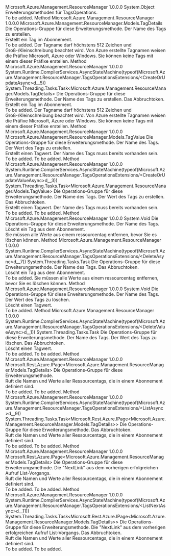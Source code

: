 <Type Name="TagsOperationsExtensions" FullName="Microsoft.Azure.Management.ResourceManager.TagsOperationsExtensions">
  <TypeSignature Language="C#" Value="public static class TagsOperationsExtensions" />
  <TypeSignature Language="ILAsm" Value=".class public auto ansi abstract sealed beforefieldinit TagsOperationsExtensions extends System.Object" />
  <TypeSignature Language="DocId" Value="T:Microsoft.Azure.Management.ResourceManager.TagsOperationsExtensions" />
  <TypeSignature Language="VB.NET" Value="Public Module TagsOperationsExtensions" />
  <TypeSignature Language="F#" Value="type TagsOperationsExtensions = class" />
  <AssemblyInfo>
    <AssemblyName>Microsoft.Azure.Management.ResourceManager</AssemblyName>
    <AssemblyVersion>1.0.0.0</AssemblyVersion>
  </AssemblyInfo>
  <Base>
    <BaseTypeName>System.Object</BaseTypeName>
  </Base>
  <Interfaces />
  <Docs>
    <summary>
            Erweiterungsmethoden für TagsOperations.
            </summary>
    <remarks>To be added.</remarks>
  </Docs>
  <Members>
    <Member MemberName="CreateOrUpdate">
      <MemberSignature Language="C#" Value="public static Microsoft.Azure.Management.ResourceManager.Models.TagDetails CreateOrUpdate (this Microsoft.Azure.Management.ResourceManager.ITagsOperations operations, string tagName);" />
      <MemberSignature Language="ILAsm" Value=".method public static hidebysig class Microsoft.Azure.Management.ResourceManager.Models.TagDetails CreateOrUpdate(class Microsoft.Azure.Management.ResourceManager.ITagsOperations operations, string tagName) cil managed" />
      <MemberSignature Language="DocId" Value="M:Microsoft.Azure.Management.ResourceManager.TagsOperationsExtensions.CreateOrUpdate(Microsoft.Azure.Management.ResourceManager.ITagsOperations,System.String)" />
      <MemberSignature Language="VB.NET" Value="&lt;Extension()&gt;&#xA;Public Function CreateOrUpdate (operations As ITagsOperations, tagName As String) As TagDetails" />
      <MemberSignature Language="F#" Value="static member CreateOrUpdate : Microsoft.Azure.Management.ResourceManager.ITagsOperations * string -&gt; Microsoft.Azure.Management.ResourceManager.Models.TagDetails" Usage="Microsoft.Azure.Management.ResourceManager.TagsOperationsExtensions.CreateOrUpdate (operations, tagName)" />
      <MemberType>Method</MemberType>
      <AssemblyInfo>
        <AssemblyName>Microsoft.Azure.Management.ResourceManager</AssemblyName>
        <AssemblyVersion>1.0.0.0</AssemblyVersion>
      </AssemblyInfo>
      <ReturnValue>
        <ReturnType>Microsoft.Azure.Management.ResourceManager.Models.TagDetails</ReturnType>
      </ReturnValue>
      <Parameters>
        <Parameter Name="operations" Type="Microsoft.Azure.Management.ResourceManager.ITagsOperations" RefType="this" />
        <Parameter Name="tagName" Type="System.String" />
      </Parameters>
      <Docs>
        <param name="operations">
            Die Operations-Gruppe für diese Erweiterungsmethode.
            </param>
        <param name="tagName">
            Der Name des Tags zu erstellen.
            </param>
        <summary>
            Erstellt ein Tag im Abonnement.
            </summary>
        <returns>To be added.</returns>
        <remarks>
            Der Tagname darf höchstens 512 Zeichen und Groß-/Kleinschreibung beachtet wird.
            Von Azure erstellte Tagnamen weisen die Präfixe Microsoft, Azure oder Windows.
            Sie können keine Tags mit einem dieser Präfixe erstellen.
            </remarks>
      </Docs>
    </Member>
    <Member MemberName="CreateOrUpdateAsync">
      <MemberSignature Language="C#" Value="public static System.Threading.Tasks.Task&lt;Microsoft.Azure.Management.ResourceManager.Models.TagDetails&gt; CreateOrUpdateAsync (this Microsoft.Azure.Management.ResourceManager.ITagsOperations operations, string tagName, System.Threading.CancellationToken cancellationToken = null);" />
      <MemberSignature Language="ILAsm" Value=".method public static hidebysig class System.Threading.Tasks.Task`1&lt;class Microsoft.Azure.Management.ResourceManager.Models.TagDetails&gt; CreateOrUpdateAsync(class Microsoft.Azure.Management.ResourceManager.ITagsOperations operations, string tagName, valuetype System.Threading.CancellationToken cancellationToken) cil managed" />
      <MemberSignature Language="DocId" Value="M:Microsoft.Azure.Management.ResourceManager.TagsOperationsExtensions.CreateOrUpdateAsync(Microsoft.Azure.Management.ResourceManager.ITagsOperations,System.String,System.Threading.CancellationToken)" />
      <MemberSignature Language="F#" Value="static member CreateOrUpdateAsync : Microsoft.Azure.Management.ResourceManager.ITagsOperations * string * System.Threading.CancellationToken -&gt; System.Threading.Tasks.Task&lt;Microsoft.Azure.Management.ResourceManager.Models.TagDetails&gt;" Usage="Microsoft.Azure.Management.ResourceManager.TagsOperationsExtensions.CreateOrUpdateAsync (operations, tagName, cancellationToken)" />
      <MemberType>Method</MemberType>
      <AssemblyInfo>
        <AssemblyName>Microsoft.Azure.Management.ResourceManager</AssemblyName>
        <AssemblyVersion>1.0.0.0</AssemblyVersion>
      </AssemblyInfo>
      <Attributes>
        <Attribute>
          <AttributeName>System.Runtime.CompilerServices.AsyncStateMachine(typeof(Microsoft.Azure.Management.ResourceManager.TagsOperationsExtensions/&lt;CreateOrUpdateAsync&gt;d__5))</AttributeName>
        </Attribute>
      </Attributes>
      <ReturnValue>
        <ReturnType>System.Threading.Tasks.Task&lt;Microsoft.Azure.Management.ResourceManager.Models.TagDetails&gt;</ReturnType>
      </ReturnValue>
      <Parameters>
        <Parameter Name="operations" Type="Microsoft.Azure.Management.ResourceManager.ITagsOperations" RefType="this" />
        <Parameter Name="tagName" Type="System.String" />
        <Parameter Name="cancellationToken" Type="System.Threading.CancellationToken" />
      </Parameters>
      <Docs>
        <param name="operations">
            Die Operations-Gruppe für diese Erweiterungsmethode.
            </param>
        <param name="tagName">
            Der Name des Tags zu erstellen.
            </param>
        <param name="cancellationToken">
            Das Abbruchtoken.
            </param>
        <summary>
            Erstellt ein Tag im Abonnement.
            </summary>
        <returns>To be added.</returns>
        <remarks>
            Der Tagname darf höchstens 512 Zeichen und Groß-/Kleinschreibung beachtet wird.
            Von Azure erstellte Tagnamen weisen die Präfixe Microsoft, Azure oder Windows.
            Sie können keine Tags mit einem dieser Präfixe erstellen.
            </remarks>
      </Docs>
    </Member>
    <Member MemberName="CreateOrUpdateValue">
      <MemberSignature Language="C#" Value="public static Microsoft.Azure.Management.ResourceManager.Models.TagValue CreateOrUpdateValue (this Microsoft.Azure.Management.ResourceManager.ITagsOperations operations, string tagName, string tagValue);" />
      <MemberSignature Language="ILAsm" Value=".method public static hidebysig class Microsoft.Azure.Management.ResourceManager.Models.TagValue CreateOrUpdateValue(class Microsoft.Azure.Management.ResourceManager.ITagsOperations operations, string tagName, string tagValue) cil managed" />
      <MemberSignature Language="DocId" Value="M:Microsoft.Azure.Management.ResourceManager.TagsOperationsExtensions.CreateOrUpdateValue(Microsoft.Azure.Management.ResourceManager.ITagsOperations,System.String,System.String)" />
      <MemberSignature Language="F#" Value="static member CreateOrUpdateValue : Microsoft.Azure.Management.ResourceManager.ITagsOperations * string * string -&gt; Microsoft.Azure.Management.ResourceManager.Models.TagValue" Usage="Microsoft.Azure.Management.ResourceManager.TagsOperationsExtensions.CreateOrUpdateValue (operations, tagName, tagValue)" />
      <MemberType>Method</MemberType>
      <AssemblyInfo>
        <AssemblyName>Microsoft.Azure.Management.ResourceManager</AssemblyName>
        <AssemblyVersion>1.0.0.0</AssemblyVersion>
      </AssemblyInfo>
      <ReturnValue>
        <ReturnType>Microsoft.Azure.Management.ResourceManager.Models.TagValue</ReturnType>
      </ReturnValue>
      <Parameters>
        <Parameter Name="operations" Type="Microsoft.Azure.Management.ResourceManager.ITagsOperations" RefType="this" />
        <Parameter Name="tagName" Type="System.String" />
        <Parameter Name="tagValue" Type="System.String" />
      </Parameters>
      <Docs>
        <param name="operations">
            Die Operations-Gruppe für diese Erweiterungsmethode.
            </param>
        <param name="tagName">
            Der Name des Tags.
            </param>
        <param name="tagValue">
            Der Wert des Tags zu erstellen.
            </param>
        <summary>
            Erstellt einen Tagwert. Der Name des Tags muss bereits vorhanden sein.
            </summary>
        <returns>To be added.</returns>
        <remarks>To be added.</remarks>
      </Docs>
    </Member>
    <Member MemberName="CreateOrUpdateValueAsync">
      <MemberSignature Language="C#" Value="public static System.Threading.Tasks.Task&lt;Microsoft.Azure.Management.ResourceManager.Models.TagValue&gt; CreateOrUpdateValueAsync (this Microsoft.Azure.Management.ResourceManager.ITagsOperations operations, string tagName, string tagValue, System.Threading.CancellationToken cancellationToken = null);" />
      <MemberSignature Language="ILAsm" Value=".method public static hidebysig class System.Threading.Tasks.Task`1&lt;class Microsoft.Azure.Management.ResourceManager.Models.TagValue&gt; CreateOrUpdateValueAsync(class Microsoft.Azure.Management.ResourceManager.ITagsOperations operations, string tagName, string tagValue, valuetype System.Threading.CancellationToken cancellationToken) cil managed" />
      <MemberSignature Language="DocId" Value="M:Microsoft.Azure.Management.ResourceManager.TagsOperationsExtensions.CreateOrUpdateValueAsync(Microsoft.Azure.Management.ResourceManager.ITagsOperations,System.String,System.String,System.Threading.CancellationToken)" />
      <MemberSignature Language="F#" Value="static member CreateOrUpdateValueAsync : Microsoft.Azure.Management.ResourceManager.ITagsOperations * string * string * System.Threading.CancellationToken -&gt; System.Threading.Tasks.Task&lt;Microsoft.Azure.Management.ResourceManager.Models.TagValue&gt;" Usage="Microsoft.Azure.Management.ResourceManager.TagsOperationsExtensions.CreateOrUpdateValueAsync (operations, tagName, tagValue, cancellationToken)" />
      <MemberType>Method</MemberType>
      <AssemblyInfo>
        <AssemblyName>Microsoft.Azure.Management.ResourceManager</AssemblyName>
        <AssemblyVersion>1.0.0.0</AssemblyVersion>
      </AssemblyInfo>
      <Attributes>
        <Attribute>
          <AttributeName>System.Runtime.CompilerServices.AsyncStateMachine(typeof(Microsoft.Azure.Management.ResourceManager.TagsOperationsExtensions/&lt;CreateOrUpdateValueAsync&gt;d__3))</AttributeName>
        </Attribute>
      </Attributes>
      <ReturnValue>
        <ReturnType>System.Threading.Tasks.Task&lt;Microsoft.Azure.Management.ResourceManager.Models.TagValue&gt;</ReturnType>
      </ReturnValue>
      <Parameters>
        <Parameter Name="operations" Type="Microsoft.Azure.Management.ResourceManager.ITagsOperations" RefType="this" />
        <Parameter Name="tagName" Type="System.String" />
        <Parameter Name="tagValue" Type="System.String" />
        <Parameter Name="cancellationToken" Type="System.Threading.CancellationToken" />
      </Parameters>
      <Docs>
        <param name="operations">
            Die Operations-Gruppe für diese Erweiterungsmethode.
            </param>
        <param name="tagName">
            Der Name des Tags.
            </param>
        <param name="tagValue">
            Der Wert des Tags zu erstellen.
            </param>
        <param name="cancellationToken">
            Das Abbruchtoken.
            </param>
        <summary>
            Erstellt einen Tagwert. Der Name des Tags muss bereits vorhanden sein.
            </summary>
        <returns>To be added.</returns>
        <remarks>To be added.</remarks>
      </Docs>
    </Member>
    <Member MemberName="Delete">
      <MemberSignature Language="C#" Value="public static void Delete (this Microsoft.Azure.Management.ResourceManager.ITagsOperations operations, string tagName);" />
      <MemberSignature Language="ILAsm" Value=".method public static hidebysig void Delete(class Microsoft.Azure.Management.ResourceManager.ITagsOperations operations, string tagName) cil managed" />
      <MemberSignature Language="DocId" Value="M:Microsoft.Azure.Management.ResourceManager.TagsOperationsExtensions.Delete(Microsoft.Azure.Management.ResourceManager.ITagsOperations,System.String)" />
      <MemberSignature Language="VB.NET" Value="&lt;Extension()&gt;&#xA;Public Sub Delete (operations As ITagsOperations, tagName As String)" />
      <MemberSignature Language="F#" Value="static member Delete : Microsoft.Azure.Management.ResourceManager.ITagsOperations * string -&gt; unit" Usage="Microsoft.Azure.Management.ResourceManager.TagsOperationsExtensions.Delete (operations, tagName)" />
      <MemberType>Method</MemberType>
      <AssemblyInfo>
        <AssemblyName>Microsoft.Azure.Management.ResourceManager</AssemblyName>
        <AssemblyVersion>1.0.0.0</AssemblyVersion>
      </AssemblyInfo>
      <ReturnValue>
        <ReturnType>System.Void</ReturnType>
      </ReturnValue>
      <Parameters>
        <Parameter Name="operations" Type="Microsoft.Azure.Management.ResourceManager.ITagsOperations" RefType="this" />
        <Parameter Name="tagName" Type="System.String" />
      </Parameters>
      <Docs>
        <param name="operations">
            Die Operations-Gruppe für diese Erweiterungsmethode.
            </param>
        <param name="tagName">
            Der Name des Tags.
            </param>
        <summary>
            Löscht ein Tag aus dem Abonnement.
            </summary>
        <remarks>
            Sie müssen alle Werte aus einem ressourcentag entfernen, bevor Sie es löschen können.
            </remarks>
      </Docs>
    </Member>
    <Member MemberName="DeleteAsync">
      <MemberSignature Language="C#" Value="public static System.Threading.Tasks.Task DeleteAsync (this Microsoft.Azure.Management.ResourceManager.ITagsOperations operations, string tagName, System.Threading.CancellationToken cancellationToken = null);" />
      <MemberSignature Language="ILAsm" Value=".method public static hidebysig class System.Threading.Tasks.Task DeleteAsync(class Microsoft.Azure.Management.ResourceManager.ITagsOperations operations, string tagName, valuetype System.Threading.CancellationToken cancellationToken) cil managed" />
      <MemberSignature Language="DocId" Value="M:Microsoft.Azure.Management.ResourceManager.TagsOperationsExtensions.DeleteAsync(Microsoft.Azure.Management.ResourceManager.ITagsOperations,System.String,System.Threading.CancellationToken)" />
      <MemberSignature Language="F#" Value="static member DeleteAsync : Microsoft.Azure.Management.ResourceManager.ITagsOperations * string * System.Threading.CancellationToken -&gt; System.Threading.Tasks.Task" Usage="Microsoft.Azure.Management.ResourceManager.TagsOperationsExtensions.DeleteAsync (operations, tagName, cancellationToken)" />
      <MemberType>Method</MemberType>
      <AssemblyInfo>
        <AssemblyName>Microsoft.Azure.Management.ResourceManager</AssemblyName>
        <AssemblyVersion>1.0.0.0</AssemblyVersion>
      </AssemblyInfo>
      <Attributes>
        <Attribute>
          <AttributeName>System.Runtime.CompilerServices.AsyncStateMachine(typeof(Microsoft.Azure.Management.ResourceManager.TagsOperationsExtensions/&lt;DeleteAsync&gt;d__7))</AttributeName>
        </Attribute>
      </Attributes>
      <ReturnValue>
        <ReturnType>System.Threading.Tasks.Task</ReturnType>
      </ReturnValue>
      <Parameters>
        <Parameter Name="operations" Type="Microsoft.Azure.Management.ResourceManager.ITagsOperations" RefType="this" />
        <Parameter Name="tagName" Type="System.String" />
        <Parameter Name="cancellationToken" Type="System.Threading.CancellationToken" />
      </Parameters>
      <Docs>
        <param name="operations">
            Die Operations-Gruppe für diese Erweiterungsmethode.
            </param>
        <param name="tagName">
            Der Name des Tags.
            </param>
        <param name="cancellationToken">
            Das Abbruchtoken.
            </param>
        <summary>
            Löscht ein Tag aus dem Abonnement.
            </summary>
        <returns>To be added.</returns>
        <remarks>
            Sie müssen alle Werte aus einem ressourcentag entfernen, bevor Sie es löschen können.
            </remarks>
      </Docs>
    </Member>
    <Member MemberName="DeleteValue">
      <MemberSignature Language="C#" Value="public static void DeleteValue (this Microsoft.Azure.Management.ResourceManager.ITagsOperations operations, string tagName, string tagValue);" />
      <MemberSignature Language="ILAsm" Value=".method public static hidebysig void DeleteValue(class Microsoft.Azure.Management.ResourceManager.ITagsOperations operations, string tagName, string tagValue) cil managed" />
      <MemberSignature Language="DocId" Value="M:Microsoft.Azure.Management.ResourceManager.TagsOperationsExtensions.DeleteValue(Microsoft.Azure.Management.ResourceManager.ITagsOperations,System.String,System.String)" />
      <MemberSignature Language="VB.NET" Value="&lt;Extension()&gt;&#xA;Public Sub DeleteValue (operations As ITagsOperations, tagName As String, tagValue As String)" />
      <MemberSignature Language="F#" Value="static member DeleteValue : Microsoft.Azure.Management.ResourceManager.ITagsOperations * string * string -&gt; unit" Usage="Microsoft.Azure.Management.ResourceManager.TagsOperationsExtensions.DeleteValue (operations, tagName, tagValue)" />
      <MemberType>Method</MemberType>
      <AssemblyInfo>
        <AssemblyName>Microsoft.Azure.Management.ResourceManager</AssemblyName>
        <AssemblyVersion>1.0.0.0</AssemblyVersion>
      </AssemblyInfo>
      <ReturnValue>
        <ReturnType>System.Void</ReturnType>
      </ReturnValue>
      <Parameters>
        <Parameter Name="operations" Type="Microsoft.Azure.Management.ResourceManager.ITagsOperations" RefType="this" />
        <Parameter Name="tagName" Type="System.String" />
        <Parameter Name="tagValue" Type="System.String" />
      </Parameters>
      <Docs>
        <param name="operations">
            Die Operations-Gruppe für diese Erweiterungsmethode.
            </param>
        <param name="tagName">
            Der Name des Tags.
            </param>
        <param name="tagValue">
            Der Wert des Tags zu löschen.
            </param>
        <summary>
            Löscht einen Tagwert.
            </summary>
        <remarks>To be added.</remarks>
      </Docs>
    </Member>
    <Member MemberName="DeleteValueAsync">
      <MemberSignature Language="C#" Value="public static System.Threading.Tasks.Task DeleteValueAsync (this Microsoft.Azure.Management.ResourceManager.ITagsOperations operations, string tagName, string tagValue, System.Threading.CancellationToken cancellationToken = null);" />
      <MemberSignature Language="ILAsm" Value=".method public static hidebysig class System.Threading.Tasks.Task DeleteValueAsync(class Microsoft.Azure.Management.ResourceManager.ITagsOperations operations, string tagName, string tagValue, valuetype System.Threading.CancellationToken cancellationToken) cil managed" />
      <MemberSignature Language="DocId" Value="M:Microsoft.Azure.Management.ResourceManager.TagsOperationsExtensions.DeleteValueAsync(Microsoft.Azure.Management.ResourceManager.ITagsOperations,System.String,System.String,System.Threading.CancellationToken)" />
      <MemberSignature Language="F#" Value="static member DeleteValueAsync : Microsoft.Azure.Management.ResourceManager.ITagsOperations * string * string * System.Threading.CancellationToken -&gt; System.Threading.Tasks.Task" Usage="Microsoft.Azure.Management.ResourceManager.TagsOperationsExtensions.DeleteValueAsync (operations, tagName, tagValue, cancellationToken)" />
      <MemberType>Method</MemberType>
      <AssemblyInfo>
        <AssemblyName>Microsoft.Azure.Management.ResourceManager</AssemblyName>
        <AssemblyVersion>1.0.0.0</AssemblyVersion>
      </AssemblyInfo>
      <Attributes>
        <Attribute>
          <AttributeName>System.Runtime.CompilerServices.AsyncStateMachine(typeof(Microsoft.Azure.Management.ResourceManager.TagsOperationsExtensions/&lt;DeleteValueAsync&gt;d__1))</AttributeName>
        </Attribute>
      </Attributes>
      <ReturnValue>
        <ReturnType>System.Threading.Tasks.Task</ReturnType>
      </ReturnValue>
      <Parameters>
        <Parameter Name="operations" Type="Microsoft.Azure.Management.ResourceManager.ITagsOperations" RefType="this" />
        <Parameter Name="tagName" Type="System.String" />
        <Parameter Name="tagValue" Type="System.String" />
        <Parameter Name="cancellationToken" Type="System.Threading.CancellationToken" />
      </Parameters>
      <Docs>
        <param name="operations">
            Die Operations-Gruppe für diese Erweiterungsmethode.
            </param>
        <param name="tagName">
            Der Name des Tags.
            </param>
        <param name="tagValue">
            Der Wert des Tags zu löschen.
            </param>
        <param name="cancellationToken">
            Das Abbruchtoken.
            </param>
        <summary>
            Löscht einen Tagwert.
            </summary>
        <returns>To be added.</returns>
        <remarks>To be added.</remarks>
      </Docs>
    </Member>
    <Member MemberName="List">
      <MemberSignature Language="C#" Value="public static Microsoft.Rest.Azure.IPage&lt;Microsoft.Azure.Management.ResourceManager.Models.TagDetails&gt; List (this Microsoft.Azure.Management.ResourceManager.ITagsOperations operations);" />
      <MemberSignature Language="ILAsm" Value=".method public static hidebysig class Microsoft.Rest.Azure.IPage`1&lt;class Microsoft.Azure.Management.ResourceManager.Models.TagDetails&gt; List(class Microsoft.Azure.Management.ResourceManager.ITagsOperations operations) cil managed" />
      <MemberSignature Language="DocId" Value="M:Microsoft.Azure.Management.ResourceManager.TagsOperationsExtensions.List(Microsoft.Azure.Management.ResourceManager.ITagsOperations)" />
      <MemberSignature Language="VB.NET" Value="&lt;Extension()&gt;&#xA;Public Function List (operations As ITagsOperations) As IPage(Of TagDetails)" />
      <MemberSignature Language="F#" Value="static member List : Microsoft.Azure.Management.ResourceManager.ITagsOperations -&gt; Microsoft.Rest.Azure.IPage&lt;Microsoft.Azure.Management.ResourceManager.Models.TagDetails&gt;" Usage="Microsoft.Azure.Management.ResourceManager.TagsOperationsExtensions.List operations" />
      <MemberType>Method</MemberType>
      <AssemblyInfo>
        <AssemblyName>Microsoft.Azure.Management.ResourceManager</AssemblyName>
        <AssemblyVersion>1.0.0.0</AssemblyVersion>
      </AssemblyInfo>
      <ReturnValue>
        <ReturnType>Microsoft.Rest.Azure.IPage&lt;Microsoft.Azure.Management.ResourceManager.Models.TagDetails&gt;</ReturnType>
      </ReturnValue>
      <Parameters>
        <Parameter Name="operations" Type="Microsoft.Azure.Management.ResourceManager.ITagsOperations" RefType="this" />
      </Parameters>
      <Docs>
        <param name="operations">
            Die Operations-Gruppe für diese Erweiterungsmethode.
            </param>
        <summary>
            Ruft die Namen und Werte aller Ressourcentags, die in einem Abonnement definiert sind.
            </summary>
        <returns>To be added.</returns>
        <remarks>To be added.</remarks>
      </Docs>
    </Member>
    <Member MemberName="ListAsync">
      <MemberSignature Language="C#" Value="public static System.Threading.Tasks.Task&lt;Microsoft.Rest.Azure.IPage&lt;Microsoft.Azure.Management.ResourceManager.Models.TagDetails&gt;&gt; ListAsync (this Microsoft.Azure.Management.ResourceManager.ITagsOperations operations, System.Threading.CancellationToken cancellationToken = null);" />
      <MemberSignature Language="ILAsm" Value=".method public static hidebysig class System.Threading.Tasks.Task`1&lt;class Microsoft.Rest.Azure.IPage`1&lt;class Microsoft.Azure.Management.ResourceManager.Models.TagDetails&gt;&gt; ListAsync(class Microsoft.Azure.Management.ResourceManager.ITagsOperations operations, valuetype System.Threading.CancellationToken cancellationToken) cil managed" />
      <MemberSignature Language="DocId" Value="M:Microsoft.Azure.Management.ResourceManager.TagsOperationsExtensions.ListAsync(Microsoft.Azure.Management.ResourceManager.ITagsOperations,System.Threading.CancellationToken)" />
      <MemberSignature Language="F#" Value="static member ListAsync : Microsoft.Azure.Management.ResourceManager.ITagsOperations * System.Threading.CancellationToken -&gt; System.Threading.Tasks.Task&lt;Microsoft.Rest.Azure.IPage&lt;Microsoft.Azure.Management.ResourceManager.Models.TagDetails&gt;&gt;" Usage="Microsoft.Azure.Management.ResourceManager.TagsOperationsExtensions.ListAsync (operations, cancellationToken)" />
      <MemberType>Method</MemberType>
      <AssemblyInfo>
        <AssemblyName>Microsoft.Azure.Management.ResourceManager</AssemblyName>
        <AssemblyVersion>1.0.0.0</AssemblyVersion>
      </AssemblyInfo>
      <Attributes>
        <Attribute>
          <AttributeName>System.Runtime.CompilerServices.AsyncStateMachine(typeof(Microsoft.Azure.Management.ResourceManager.TagsOperationsExtensions/&lt;ListAsync&gt;d__9))</AttributeName>
        </Attribute>
      </Attributes>
      <ReturnValue>
        <ReturnType>System.Threading.Tasks.Task&lt;Microsoft.Rest.Azure.IPage&lt;Microsoft.Azure.Management.ResourceManager.Models.TagDetails&gt;&gt;</ReturnType>
      </ReturnValue>
      <Parameters>
        <Parameter Name="operations" Type="Microsoft.Azure.Management.ResourceManager.ITagsOperations" RefType="this" />
        <Parameter Name="cancellationToken" Type="System.Threading.CancellationToken" />
      </Parameters>
      <Docs>
        <param name="operations">
            Die Operations-Gruppe für diese Erweiterungsmethode.
            </param>
        <param name="cancellationToken">
            Das Abbruchtoken.
            </param>
        <summary>
            Ruft die Namen und Werte aller Ressourcentags, die in einem Abonnement definiert sind.
            </summary>
        <returns>To be added.</returns>
        <remarks>To be added.</remarks>
      </Docs>
    </Member>
    <Member MemberName="ListNext">
      <MemberSignature Language="C#" Value="public static Microsoft.Rest.Azure.IPage&lt;Microsoft.Azure.Management.ResourceManager.Models.TagDetails&gt; ListNext (this Microsoft.Azure.Management.ResourceManager.ITagsOperations operations, string nextPageLink);" />
      <MemberSignature Language="ILAsm" Value=".method public static hidebysig class Microsoft.Rest.Azure.IPage`1&lt;class Microsoft.Azure.Management.ResourceManager.Models.TagDetails&gt; ListNext(class Microsoft.Azure.Management.ResourceManager.ITagsOperations operations, string nextPageLink) cil managed" />
      <MemberSignature Language="DocId" Value="M:Microsoft.Azure.Management.ResourceManager.TagsOperationsExtensions.ListNext(Microsoft.Azure.Management.ResourceManager.ITagsOperations,System.String)" />
      <MemberSignature Language="VB.NET" Value="&lt;Extension()&gt;&#xA;Public Function ListNext (operations As ITagsOperations, nextPageLink As String) As IPage(Of TagDetails)" />
      <MemberSignature Language="F#" Value="static member ListNext : Microsoft.Azure.Management.ResourceManager.ITagsOperations * string -&gt; Microsoft.Rest.Azure.IPage&lt;Microsoft.Azure.Management.ResourceManager.Models.TagDetails&gt;" Usage="Microsoft.Azure.Management.ResourceManager.TagsOperationsExtensions.ListNext (operations, nextPageLink)" />
      <MemberType>Method</MemberType>
      <AssemblyInfo>
        <AssemblyName>Microsoft.Azure.Management.ResourceManager</AssemblyName>
        <AssemblyVersion>1.0.0.0</AssemblyVersion>
      </AssemblyInfo>
      <ReturnValue>
        <ReturnType>Microsoft.Rest.Azure.IPage&lt;Microsoft.Azure.Management.ResourceManager.Models.TagDetails&gt;</ReturnType>
      </ReturnValue>
      <Parameters>
        <Parameter Name="operations" Type="Microsoft.Azure.Management.ResourceManager.ITagsOperations" RefType="this" />
        <Parameter Name="nextPageLink" Type="System.String" />
      </Parameters>
      <Docs>
        <param name="operations">
            Die Operations-Gruppe für diese Erweiterungsmethode.
            </param>
        <param name="nextPageLink">
            Die "NextLink" aus dem vorherigen erfolgreichen Aufruf List-Vorgangs.
            </param>
        <summary>
            Ruft die Namen und Werte aller Ressourcentags, die in einem Abonnement definiert sind.
            </summary>
        <returns>To be added.</returns>
        <remarks>To be added.</remarks>
      </Docs>
    </Member>
    <Member MemberName="ListNextAsync">
      <MemberSignature Language="C#" Value="public static System.Threading.Tasks.Task&lt;Microsoft.Rest.Azure.IPage&lt;Microsoft.Azure.Management.ResourceManager.Models.TagDetails&gt;&gt; ListNextAsync (this Microsoft.Azure.Management.ResourceManager.ITagsOperations operations, string nextPageLink, System.Threading.CancellationToken cancellationToken = null);" />
      <MemberSignature Language="ILAsm" Value=".method public static hidebysig class System.Threading.Tasks.Task`1&lt;class Microsoft.Rest.Azure.IPage`1&lt;class Microsoft.Azure.Management.ResourceManager.Models.TagDetails&gt;&gt; ListNextAsync(class Microsoft.Azure.Management.ResourceManager.ITagsOperations operations, string nextPageLink, valuetype System.Threading.CancellationToken cancellationToken) cil managed" />
      <MemberSignature Language="DocId" Value="M:Microsoft.Azure.Management.ResourceManager.TagsOperationsExtensions.ListNextAsync(Microsoft.Azure.Management.ResourceManager.ITagsOperations,System.String,System.Threading.CancellationToken)" />
      <MemberSignature Language="F#" Value="static member ListNextAsync : Microsoft.Azure.Management.ResourceManager.ITagsOperations * string * System.Threading.CancellationToken -&gt; System.Threading.Tasks.Task&lt;Microsoft.Rest.Azure.IPage&lt;Microsoft.Azure.Management.ResourceManager.Models.TagDetails&gt;&gt;" Usage="Microsoft.Azure.Management.ResourceManager.TagsOperationsExtensions.ListNextAsync (operations, nextPageLink, cancellationToken)" />
      <MemberType>Method</MemberType>
      <AssemblyInfo>
        <AssemblyName>Microsoft.Azure.Management.ResourceManager</AssemblyName>
        <AssemblyVersion>1.0.0.0</AssemblyVersion>
      </AssemblyInfo>
      <Attributes>
        <Attribute>
          <AttributeName>System.Runtime.CompilerServices.AsyncStateMachine(typeof(Microsoft.Azure.Management.ResourceManager.TagsOperationsExtensions/&lt;ListNextAsync&gt;d__11))</AttributeName>
        </Attribute>
      </Attributes>
      <ReturnValue>
        <ReturnType>System.Threading.Tasks.Task&lt;Microsoft.Rest.Azure.IPage&lt;Microsoft.Azure.Management.ResourceManager.Models.TagDetails&gt;&gt;</ReturnType>
      </ReturnValue>
      <Parameters>
        <Parameter Name="operations" Type="Microsoft.Azure.Management.ResourceManager.ITagsOperations" RefType="this" />
        <Parameter Name="nextPageLink" Type="System.String" />
        <Parameter Name="cancellationToken" Type="System.Threading.CancellationToken" />
      </Parameters>
      <Docs>
        <param name="operations">
            Die Operations-Gruppe für diese Erweiterungsmethode.
            </param>
        <param name="nextPageLink">
            Die "NextLink" aus dem vorherigen erfolgreichen Aufruf List-Vorgangs.
            </param>
        <param name="cancellationToken">
            Das Abbruchtoken.
            </param>
        <summary>
            Ruft die Namen und Werte aller Ressourcentags, die in einem Abonnement definiert sind.
            </summary>
        <returns>To be added.</returns>
        <remarks>To be added.</remarks>
      </Docs>
    </Member>
  </Members>
</Type>